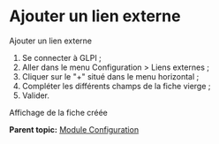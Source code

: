Ajouter un lien externe
=======================

Ajouter un lien externe

1.  Se connecter à GLPI ;
2.  Aller dans le menu Configuration \> Liens externes ;
3.  Cliquer sur le "+" situé dans le menu horizontal ;
4.  Compléter les différents champs de la fiche vierge ;
5.  Valider.

Affichage de la fiche créée

**Parent topic:** [Module
Configuration](../glpi/config.html "Module Configuration de GLPI")
